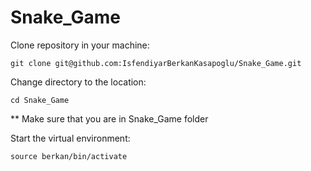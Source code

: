 # Snake_Game

Clone repository in your machine:
```
git clone git@github.com:IsfendiyarBerkanKasapoglu/Snake_Game.git
```

Change directory to the location:
```
cd Snake_Game
```

** Make sure that you are in Snake_Game folder 

Start the virtual environment:
```
source berkan/bin/activate
```

